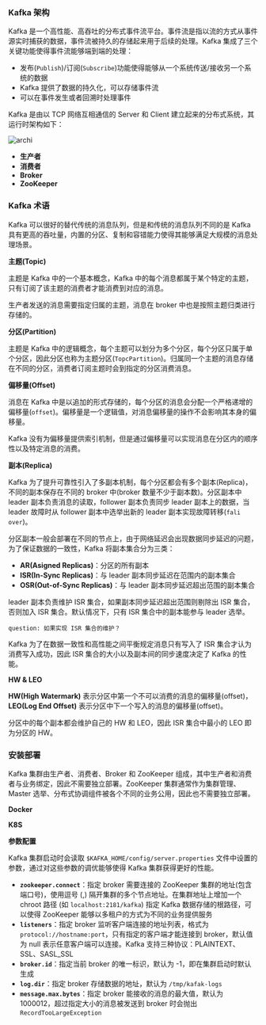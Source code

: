 ### Kafka 架构

Kafka 是一个高性能、高吞吐的分布式事件流平台。事件流是指以流的方式从事件源实时捕获的数据，事件流被持久的存储起来用于后续的处理。Kafka 集成了三个关键功能使得事件流能够端到端的处理：

- 发布(`Publish`)/订阅(`Subscribe`)功能使得能够从一个系统传送/接收另一个系统的数据
- Kafka 提供了数据的持久化，可以存储事件流
- 可以在事件发生或者回溯时处理事件

Kafka 是由以 TCP 网络互相通信的 Server 和 Client 建立起来的分布式系统，其运行时架构如下：

![archi]()

- **生产者**
- **消费者**
- **Broker**
- **ZooKeeper**

### Kafka 术语

Kafka 可以很好的替代传统的消息队列，但是和传统的消息队列不同的是 Kafka 具有更高的吞吐量，内置的分区、复制和容错能力使得其能够满足大规模的消息处理场景。

**主题(Topic)**

主题是 Kafka 中的一个基本概念，Kafka 中的每个消息都属于某个特定的主题，只有订阅了该主题的消费者才能消费到对应的消息。

生产者发送的消息需要指定归属的主题，消息在 broker 中也是按照主题归类进行存储的。

**分区(Partition)**

主题是 Kafka 中的逻辑概念，每个主题可以划分为多个分区，每个分区只属于单个分区，因此分区也称为主题分区(`TopcPartition`)。归属同一个主题的消息存储在不同的分区，消费者订阅主题时会到指定的分区消费消息。

**偏移量(Offset)**

消息在 Kafka 中是以追加的形式存储的，每个分区的消息会分配一个严格递增的偏移量(`offset`)。偏移量是一个逻辑值，对消息偏移量的操作不会影响其本身的偏移量。

Kafka 没有为偏移量提供索引机制，但是通过偏移量可以实现消息在分区内的顺序性以及特定消息的消费。

**副本(Replica)**

Kafka 为了提升可靠性引入了多副本机制，每个分区都会有多个副本(Replica)，不同的副本保存在不同的 broker 中(broker 数量不少于副本数)。分区副本中 leader 副本负责消息的读取，follower 副本负责同步 leader 副本上的数据，当 leader 故障时从 follower 副本中选举出新的 leader 副本实现故障转移(`fali over`)。

分区副本一般会部署在不同的节点上，由于网络延迟会出现数据同步延迟的问题，为了保证数据的一致性，Kafka 将副本集合分为三类：

- **AR(Asigned Replicas)**：分区的所有副本
- **ISR(In-Sync Replicas)**：与 leader 副本同步延迟在范围内的副本集合
- **OSR(Out-of-Sync Replicas)**：与 leader 副本同步延迟超出范围的副本集合

leader 副本负责维护 ISR 集合，如果副本同步延迟超出范围则剔除出 ISR 集合，否则加入 ISR 集合。默认情况下，只有 ISR 集合中的副本能参与 leader 选举。

```
question: 如果实现 ISR 集合的维护？
```

Kafka 为了在数据一致性和高性能之间平衡规定消息只有写入了 ISR 集合才认为消费写入成功，因此 ISR 集合的大小以及副本间的同步速度决定了 Kafka 的性能。

**HW & LEO**

**HW(High Watermark)** 表示分区中第一个不可以消费的消息的偏移量(offset)，**LEO(Log End Offset)** 表示分区中下一个写入的消息的偏移量(offset)。

分区中的每个副本都会维护自己的 HW 和 LEO，因此 ISR 集合中最小的 LEO 即为分区的 HW。

### 安装部署

Kafka 集群由生产者、消费者、Broker 和 ZooKeeper 组成，其中生产者和消费者与业务绑定，因此不需要独立部署。ZooKeeper 集群通常作为集群管理、Master 选举、分布式协调组件被各个不同的业务公用，因此也不需要独立部署。

**Docker**

**K8S**

**参数配置**

Kafka 集群启动时会读取 `$KAFKA_HOME/config/server.properties` 文件中设置的参数，通过对这些参数的调优能够使得 Kafka 集群获得更好的性能。

- **`zookeeper.connect`**：指定 broker 需要连接的 ZooKeeper 集群的地址(包含端口号)，使用逗号 (,) 隔开集群的多个节点地址。在集群地址上增加一个 chroot 路径 (如 `localhost:2181/kafka`) 指定 Kafka 数据存储的根路径，可以使得 ZooKeeper 能够以多租户的方式为不同的业务提供服务
- **`listeners`**：指定 broker 监听客户端连接的地址列表，格式为 `protocol://hostname:port`，只有指定的客户端才能连接到 broker，默认值为 null 表示任意客户端可以连接。Kafka 支持三种协议：PLAINTEXT、SSL、SASL_SSL
- **`broker.id`**：指定当前 broker 的唯一标识，默认为 -1，即在集群启动时默认生成
- **`log.dir`**：指定 broker 存储数据的地址，默认为 `/tmp/kafak-logs`
- **`message.max.bytes`**：指定 broker 能接收的消息的最大值，默认为 1000012，超过指定大小的消息被发送到 broker 时会抛出 `RecordTooLargeException`

